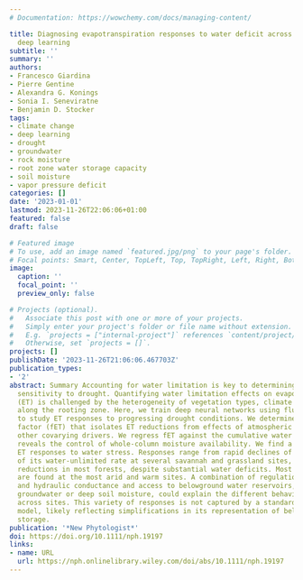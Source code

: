 ```yaml
---
# Documentation: https://wowchemy.com/docs/managing-content/

title: Diagnosing evapotranspiration responses to water deficit across biomes using
  deep learning
subtitle: ''
summary: ''
authors:
- Francesco Giardina
- Pierre Gentine
- Alexandra G. Konings
- Sonia I. Seneviratne
- Benjamin D. Stocker
tags:
- climate change
- deep learning
- drought
- groundwater
- rock moisture
- root zone water storage capacity
- soil moisture
- vapor pressure deficit
categories: []
date: '2023-01-01'
lastmod: 2023-11-26T22:06:06+01:00
featured: false
draft: false

# Featured image
# To use, add an image named `featured.jpg/png` to your page's folder.
# Focal points: Smart, Center, TopLeft, Top, TopRight, Left, Right, BottomLeft, Bottom, BottomRight.
image:
  caption: ''
  focal_point: ''
  preview_only: false

# Projects (optional).
#   Associate this post with one or more of your projects.
#   Simply enter your project's folder or file name without extension.
#   E.g. `projects = ["internal-project"]` references `content/project/deep-learning/index.md`.
#   Otherwise, set `projects = []`.
projects: []
publishDate: '2023-11-26T21:06:06.467703Z'
publication_types:
- '2'
abstract: Summary Accounting for water limitation is key to determining vegetation
  sensitivity to drought. Quantifying water limitation effects on evapotranspiration
  (ET) is challenged by the heterogeneity of vegetation types, climate zones and vertically
  along the rooting zone. Here, we train deep neural networks using flux measurements
  to study ET responses to progressing drought conditions. We determine a water stress
  factor (fET) that isolates ET reductions from effects of atmospheric aridity and
  other covarying drivers. We regress fET against the cumulative water deficit, which
  reveals the control of whole-column moisture availability. We find a variety of
  ET responses to water stress. Responses range from rapid declines of fET to 10%
  of its water-unlimited rate at several savannah and grassland sites, to mild fET
  reductions in most forests, despite substantial water deficits. Most sensitive responses
  are found at the most arid and warm sites. A combination of regulation of stomatal
  and hydraulic conductance and access to belowground water reservoirs, whether in
  groundwater or deep soil moisture, could explain the different behaviors observed
  across sites. This variety of responses is not captured by a standard land surface
  model, likely reflecting simplifications in its representation of belowground water
  storage.
publication: '*New Phytologist*'
doi: https://doi.org/10.1111/nph.19197
links:
- name: URL
  url: https://nph.onlinelibrary.wiley.com/doi/abs/10.1111/nph.19197
---
```

